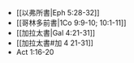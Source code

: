 - [[以弗所書|Eph 5:28-32]]
- [[哥林多前書|1Co 9:9-10; 10:1-11]]
- [[加拉太書|Gal 4:21-31]] 
- [[加拉太書#加 4 21-31]]
- Act 1:16-20